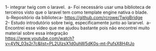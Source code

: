 1- integrar twig com o laravel.
	&nbsp;a- Foi necessário usar uma biblioteca de terceiros visto que o laravel tem como template engine nativa o blade.<br>
	&nbsp;b-Repositório da biblioteca- https://github.com/rcrowe/TwigBridge
<br>
2- Estudo introdutório sobre twig, especificamente junto ao lararvel.
	&nbsp;a- Encontrei esse vídeo que me ajudou bastante pois não encontrei muito material sobre essa integração 
<br>
https://www.youtube.com/watch?v=4VN_03s2r7c&list=PL2UlzsX1d0uhW5dK0s-mt-PufsX8H4tJo

